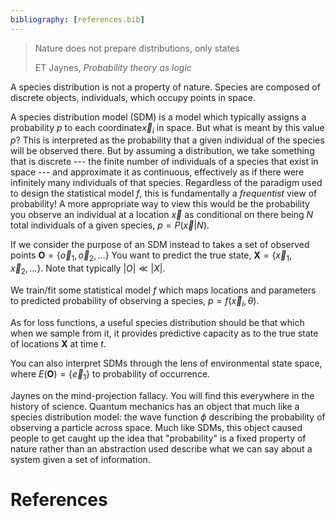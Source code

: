 ```yaml
---
bibliography: [references.bib]
---
```


> Nature does not prepare distributions, only states
>
> ET Jaynes, _Probability theory as logic_


A species distribution is not a property of nature. Species are composed of
discrete objects, individuals, which occupy points in space.

A species distribution model (SDM) is a model which typically assigns a probability $p$ to each coordinate$\vec{x}_i$ in space.
But what is meant by this value $p$? This is interpreted as the
probability that a given individual of the species will be observed there. But
by assuming a distribution, we take something that is discrete --- the finite
number of individuals of a species that exist in space --- and approximate it as
continuous, effectively as if there were infinitely many individuals of that
species. Regardless of the paradigm used to design the statistical model $f$,
this is fundamentally a _frequentist_ view of probability! A more appropriate
way to view this would be the probability you observe an individual at a
location $\vec{x}$ as conditional on there being $N$ total individuals of a
given species,  $p = P(\vec{x} | N)$.



If we consider the purpose of an SDM instead to takes a set of observed points $\mathbf{O} = \{\vec{o}_1, \vec{o}_2,
\dots\}$ You want to predict the true state, $\mathbf{X} = \{\vec{x}_1,
\vec{x}_2, \dots\}$. Note that typically $|O| \ll |X|$.

We train/fit some statistical model $f$ which maps locations and parameters to
predicted probability of observing a species, $p=f(\vec{x}_i, \theta)$.

As for loss functions, a useful species distribution should be that which when we
sample from it, it provides predictive capacity as to the
true state of locations $\mathbf{X}$ at time $t$.

You can also interpret SDMs through the lens of environmental state space, where $E(\mathbf{O}) = \{\vec{e}_1 \}$  to probability of occurrence.


Jaynes on the mind-projection fallacy. You will find this everywhere in the
history of science. Quantum mechanics has an object that much like a species
distribution model: the wave function $\phi$ describing the probability of
observing a particle across space. Much like SDMs, this object caused people to
get caught up the idea that "probability" is a fixed property of nature rather
than an abstraction used describe what we can say about a system given a set of
information.

# References
